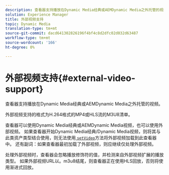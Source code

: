 ```yaml
---
description: 查看器支持播放在Dynamic Media经典或AEMDynamic Media之外托管的视频。
solution: Experience Manager
title: 外部视频支持
topic: Dynamic Media
translation-type: tm+mt
source-git-commit: dacd641302826196f4bf4c8d2dfc02d032d63487
workflow-type: tm+mt
source-wordcount: '166'
ht-degree: 0%

---
```



# 外部视频支持{#external-video-support}

查看器支持播放在Dynamic Media经典或AEMDynamic Media之外托管的视频。

外部视频支持的格式为H.264格式的MP4或HLS流的M3U8清单。

查看器可以使用Dynamic Media经典或AEMDynamic Media视频，也可以使用外部视频。 如果查看器开始Dynamic Media经典/Dynamic Media视频，则将其与此类资产类型结合使用，则无法使用[ `setVideo`](../../c-html5-s7-aem-asset-viewers/c-html5-video-reference/c-html5-video-viewer-20-javascriptapiref/r-html5-video-viewer-20-javascriptapiref-setvideo.md#reference-85d3422d6ce64a36ac74827120b5a17c)方法将外部视频加载到此查看器中。 还有副词：如果查看器最初加载了外部视频，则应继续仅处理外部视频。

处理外部视频时，查看器会忽略播放修饰符的值，并检测来自外部视频扩展的播放类型。 如果外部视频URL以。m3u8结尾，则查看器正在使用HLS回放，否则将使用渐进式回放。
